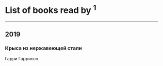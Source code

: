 # List of books read by [](http://vk.com/id57239276)<sup>1</sup>
---

## 2019

### Крыса из нержавеющей стали
Гарри Гаррисон



